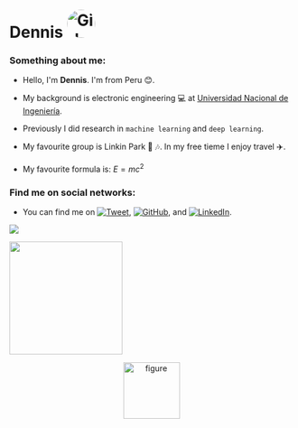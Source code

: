 # Dennis <img src="https://dennishnf.com/dennishnf-photo1.jpg" alt="Girl in a jacket" width="50" height="50" style ="border-radius: 50%;">

### Something about me:

- Hello, I'm **Dennis**. I'm from Peru :blush:. 

- My background is electronic engineering :computer: at [Universidad Nacional de Ingeniería](https://www.uni.edu.pe/). 

- Previously I did research in ```machine learning``` and ```deep learning```. 

- My favourite group is Linkin Park :guitar: :notes:. In my free tieme I enjoy travel :airplane:. 

- My favourite formula is: $E=m c^2$

### Find me on social networks:

- You can find me on [![Tweet](https://img.shields.io/badge/Twitter-1DA1F2?style=for-the-badge&logo=twitter&logoColor=white)](https://github.com/dennishnf), [![GitHub](https://img.shields.io/badge/GitHub-100000?style=for-the-badge&logo=github&logoColor=white
)](https://github.com/dennishnf), and [![LinkedIn](https://img.shields.io/badge/LinkedIn-0077B5?style=for-the-badge&logo=linkedin&logoColor=white)](https://www.linkedin.com/in/dennishnf).

![](https://media.giphy.com/media/3oKIPnAiaMCws8nOsE/giphy-downsized.gif)


<img align="center" width="200" src="https://media.giphy.com/media/3oKIPnAiaMCws8nOsE/giphy-downsized.gif">

<p align="center">
<img src="https://media.giphy.com/media/3oKIPnAiaMCws8nOsE/giphy-downsized.gif" alt="figure" width="100"/>
</p>
